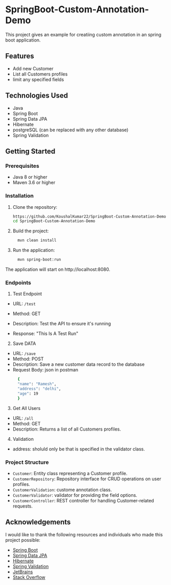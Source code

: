 # SpringBoot-Custom-Annotation-Demo

This project gives an example for creatiing custom annotation in an spring boot application.

## Features

- Add new Customer
- List all Customers profiles
- limit any specified fields

## Technologies Used

- Java
- Spring Boot
- Spring Data JPA
- Hibernate
- postgreSQL (can be replaced with any other database)
- Spring Validation

## Getting Started

### Prerequisites

- Java 8 or higher
- Maven 3.6 or higher

### Installation

1. Clone the repository:
   ```sh
   https://github.com/KoushalKumar22/SpringBoot-Custom-Annotation-Demo.git
   cd SpringBoot-Custom-Annotation-Demo
2. Build the project:
   ```sh
     mvn clean install
3. Run the application:
   ```sh
     mvn spring-boot:run
The application will start on http://localhost:8080.

### Endpoints

1. Test Endpoint
- URL: `/test`

- Method: GET

- Description: Test the API to ensure it's running

- Response: "This Is A Test Run"

2. Save DATA
- URL: `/save`
- Method: POST
- Description: Save a new customer data record to the database
- Request Body: json in postman
  ```sh
    {
    "name": "Ramesh",
    "address": "delhi",
    "age": 19
    }

3. Get All Users
- URL: `/all`
- Method: GET
- Description: Returns a list of all Customers profiles.
  
4. Validation
- address: sholuld only be that is specified in the validator class.
  
### Project Structure

- `Customer`: Entity class representing a Customer profile.
- `CustomerRepository`: Repository interface for CRUD operations on user profiles.
- `CustomerValidation`: custome annotation class.
- `CustomerValidator`: validator for providing the field options.
- `CustomerController`: REST controller for handling Customer-related requests.

## Acknowledgements

I would like to thank the following resources and individuals who made this project possible:

- [Spring Boot](https://spring.io/projects/spring-boot)
- [Spring Data JPA](https://spring.io/projects/spring-data-jpa)
- [Hibernate](http://hibernate.org/)
- [Spring Validation](https://docs.spring.io/spring-framework/docs/current/reference/html/core.html#validation)
- [JetBrains](https://www.jetbrains.com/idea/)
- [Stack Overflow](https://stackoverflow.com/)
